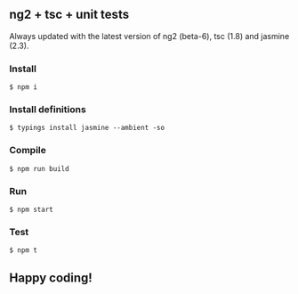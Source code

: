 ## ng2 + tsc + unit tests

Always updated with the latest version of  ng2 (beta-6), tsc (1.8) and jasmine (2.3).

### Install

```shell
$ npm i
```

### Install definitions

```shell
$ typings install jasmine --ambient -so
```

### Compile

```shell
$ npm run build
```

### Run

```shell
$ npm start
```

### Test

```shell
$ npm t
```

## Happy coding!
